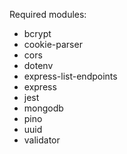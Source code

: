 Required modules:
- bcrypt
- cookie-parser
- cors
- dotenv
- express-list-endpoints
- express
- jest
- mongodb
- pino
- uuid
- validator